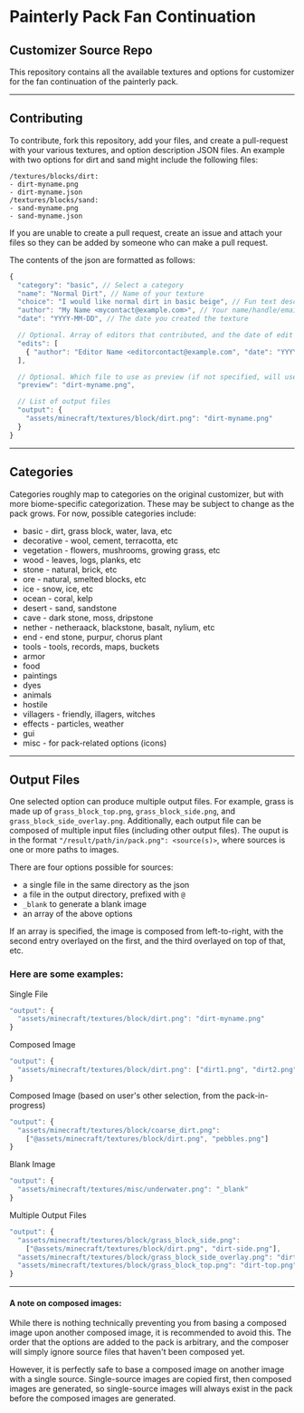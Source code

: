 # Painterly Pack Fan Continuation
## Customizer Source Repo

This repository contains all the available textures and options for customizer for the fan continuation of the painterly pack.

---

## Contributing
To contribute, fork this repository, add your files, and create a pull-request with your various textures, and option description JSON files. An example with two options for dirt and sand might include the following files:
```
/textures/blocks/dirt:
- dirt-myname.png
- dirt-myname.json
/textures/blocks/sand:
- sand-myname.png
- sand-myname.json
```

If you are unable to create a pull request, create an issue and attach your files so they can be added by someone who can make a pull request.

The contents of the json are formatted as follows:
```js
{
  "category": "basic", // Select a category
  "name": "Normal Dirt", // Name of your texture
  "choice": "I would like normal dirt in basic beige", // Fun text describing your choice
  "author": "My Name <mycontact@example.com>", // Your name/handle/email/etc.
  "date": "YYYY-MM-DD", // The date you created the texture

  // Optional. Array of editors that contributed, and the date of edit
  "edits": [
    { "author": "Editor Name <editorcontact@example.com", "date": "YYYY-MM-DD" }
  ],

  // Optional. Which file to use as preview (if not specified, will use first output)
  "preview": "dirt-myname.png",

  // List of output files
  "output": {
    "assets/minecraft/textures/block/dirt.png": "dirt-myname.png"
  }
}
```

---

## Categories
Categories roughly map to categories on the original customizer, but with more biome-specific categorization. These may be subject to change as the pack grows. For now, possible categories include:
- basic - dirt, grass block, water, lava, etc
- decorative - wool, cement, terracotta, etc
- vegetation - flowers, mushrooms, growing grass, etc
- wood - leaves, logs, planks, etc
- stone - natural, brick, etc
- ore - natural, smelted blocks, etc
- ice - snow, ice, etc
- ocean - coral, kelp
- desert - sand, sandstone
- cave - dark stone, moss, dripstone
- nether - netheraack, blackstone, basalt, nylium, etc
- end - end stone, purpur, chorus plant
- tools - tools, records, maps, buckets
- armor
- food
- paintings
- dyes
- animals
- hostile
- villagers - friendly, illagers, witches
- effects - particles, weather
- gui
- misc - for pack-related options (icons)

---

## Output Files
One selected option can produce multiple output files. For example, grass is made up of `grass_block_top.png`, `grass_block_side.png`, and `grass_block_side_overlay.png`. Additionally, each output file can be composed of multiple input files (including other output files). The ouput is in the format `"/result/path/in/pack.png": <source(s)>`, where sources is one or more paths to images.

There are four options possible for sources:
- a single file in the same directory as the json
- a file in the output directory, prefixed with `@`
- `_blank` to generate a blank image
- an array of the above options

If an array is specified, the image is composed from left-to-right, with the second entry overlayed on the first, and the third overlayed on top of that, etc.

### Here are some examples:

Single File
```js
"output": {
  "assets/minecraft/textures/block/dirt.png": "dirt-myname.png"
}
```

Composed Image
```js
"output": {
  "assets/minecraft/textures/block/dirt.png": ["dirt1.png", "dirt2.png"]
}
```

Composed Image (based on user's other selection, from the pack-in-progress)
```js
"output": {
  "assets/minecraft/textures/block/coarse_dirt.png":
    ["@assets/minecraft/textures/block/dirt.png", "pebbles.png"]
}
```

Blank Image
```js
"output": {
  "assets/minecraft/textures/misc/underwater.png": "_blank"
}
```

Multiple Output Files
```js
"output": {
  "assets/minecraft/textures/block/grass_block_side.png":
    ["@assets/minecraft/textures/block/dirt.png", "dirt-side.png"],
  "assets/minecraft/textures/block/grass_block_side_overlay.png": "dirt-side.png",
  "assets/minecraft/textures/block/grass_block_top.png": "dirt-top.png"
}
```

---

#### A note on composed images:
While there is nothing technically preventing you from basing a composed image upon another composed image, it is recommended to avoid this. The order that the options are added to the pack is arbitrary, and the composer will simply ignore source files that haven't been composed yet.

However, it is perfectly safe to base a composed image on another image with a single source. Single-source images are copied first, then composed images are generated, so single-source images will always exist in the pack before the composed images are generated.